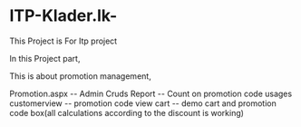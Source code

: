 # ITP-Klader.lk-

This Project is For Itp project

In this Project part,

This is about promotion management,

Promotion.aspx -- Admin Cruds
Report -- Count on promotion code usages
customerview -- promotion code view
cart -- demo cart and promotion code box(all calculations according to the discount is working)

